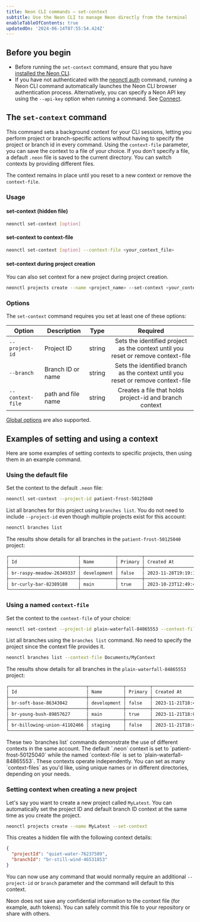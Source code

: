 ```yaml
---
title: Neon CLI commands — set-context
subtitle: Use the Neon CLI to manage Neon directly from the terminal
enableTableOfContents: true
updatedOn: '2024-06-14T07:55:54.424Z'
---
```


## Before you begin

- Before running the `set-context` command, ensure that you have [installed the Neon CLI](/docs/reference/neon-cli#install-the-neon-cli).
- If you have not authenticated with the [neonctl auth](/docs/reference/cli-auth) command, running a Neon CLI command automatically launches the Neon CLI browser authentication process. Alternatively, you can specify a Neon API key using the `--api-key` option when running a command. See [Connect](/docs/reference/neon-cli#connect).

## The `set-context` command

This command sets a background context for your CLI sessions, letting you perform project or branch-specific actions without having to specify the project or branch id in every command. Using the `context-file` parameter, you can save the context to a file of your choice. If you don't specify a file, a default `.neon` file is saved to the current directory. You can switch contexts by providing different files.

The context remains in place until you reset to a new context or remove the `context-file`.

### Usage

#### set-context (hidden file)

```bash
neonctl set-context [option]
```

#### set-context to context-file

```bash
neonctl set-context [option] --context-file <your_context_file>
```

#### set-context during project creation

You can also set context for a new project during project creation.

```bash
neonctl projects create --name <project_name> --set-context <your_context_file>
```

### Options

The `set-context` command requires you set at least one of these options:

| Option           | Description        | Type   |                                     Required                                      |
| ---------------- | ------------------ | ------ | :-------------------------------------------------------------------------------: |
| `--project-id`   | Project ID         | string | Sets the identified project as the context until you reset or remove context-file |
| `--branch`       | Branch ID or name  | string | Sets the identified branch as the context until you reset or remove context-file  |
| `--context-file` | path and file name | string |              Creates a file that holds project-id and branch context              |

[Global options](/docs/reference/neon-cli#global-options) are also supported.

## Examples of setting and using a context

Here are some examples of setting contexts to specific projects, then using them in an example command.

### Using the default file

Set the context to the default `.neon` file:

```bash
neonctl set-context --project-id patient-frost-50125040
```

List all branches for this project using `branches list`. You do not need to include `--project-id` even though multiple projects exist for this account:

```bash
neonctl branches list
```

The results show details for all branches in the `patient-frost-50125040` project:

```bash
┌──────────────────────────┬─────────────┬─────────┬──────────────────────┬──────────────────────┐
│ Id                       │ Name        │ Primary │ Created At           │ Updated At           │
├──────────────────────────┼─────────────┼─────────┼──────────────────────┼──────────────────────┤
│ br-raspy-meadow-26349337 │ development │ false   │ 2023-11-28T19:19:11Z │ 2023-12-01T00:18:21Z │
├──────────────────────────┼─────────────┼─────────┼──────────────────────┼──────────────────────┤
│ br-curly-bar-82389180    │ main        │ true    │ 2023-10-23T12:49:41Z │ 2023-12-01T00:18:21Z │
└──────────────────────────┴─────────────┴─────────┴──────────────────────┴──────────────────────┘
```

### Using a named `context-file`

Set the context to the `context-file` of your choice:

```bash
neonctl set-context --project-id plain-waterfall-84865553 --context-file Documents/MyContext
```

List all branches using the `branches list` command. No need to specify the project since the context file provides it.

```bash
neonctl branches list --context-file Documents/MyContext
```

The results show details for all branches in the `plain-waterfall-84865553` project:

```bash
┌─────────────────────────────┬─────────────┬─────────┬──────────────────────┬──────────────────────┐
│ Id                          │ Name        │ Primary │ Created At           │ Updated At           │
├─────────────────────────────┼─────────────┼─────────┼──────────────────────┼──────────────────────┤
│ br-soft-base-86343042       │ development │ false   │ 2023-11-21T18:41:47Z │ 2023-12-01T00:00:14Z │
├─────────────────────────────┼─────────────┼─────────┼──────────────────────┼──────────────────────┤
│ br-young-bush-89857627      │ main        │ true    │ 2023-11-21T18:00:10Z │ 2023-12-01T03:33:53Z │
├─────────────────────────────┼─────────────┼─────────┼──────────────────────┼──────────────────────┤
│ br-billowing-union-41102466 │ staging     │ false   │ 2023-11-21T18:44:22Z │ 2023-12-01T08:32:40Z │
└─────────────────────────────┴─────────────┴─────────┴──────────────────────┴──────────────────────
```

<Admonition type="note">
These two `branches list` commands demonstrate the use of different contexts in the same account. The default `.neon` context is set to `patient-frost-50125040` while the named `context-file` is set to `plain-waterfall-84865553`. These contexts operate independently. You can set as many `context-files` as you'd like, using unique names or in different directories, depending on your needs.
</Admonition>

### Setting context when creating a new project

Let's say you want to create a new project called `MyLatest`. You can automatically set the project ID and default branch ID context at the same time as you create the project.

```bash
neonctl projects create --name MyLatest --set-context
```

This creates a hidden file with the following context details:

```json
{
  "projectId": "quiet-water-76237589",
  "branchId": "br-still-wind-46531853"
}
```

You can now use any command that would normally require an additional `--project-id` or `branch` parameter and the command will default to this context.

<Admonition type="note">
Neon does not save any confidential information to the context file (for example, auth tokens). You can safely commit this file to your repository or share with others.
</Admonition>
